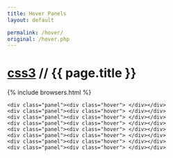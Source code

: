 ```yaml
---
title: Hover Panels
layout: default

permalink: /hover/
original: /hover.php
---
```


<style type="text/css">
	#container {
		width: 720px;
	}
	.panel {
		float: left;
		width: 200px;
		height: 200px;
		margin: -20px;
		position: relative;
	}

	/* -- make sure to declare a default for every property that you want animated -- */
	.panel .hover {
		float: none;
		position: absolute;
		top: 0;
		left: 0;
		z-index: 100;
		width: 200px;
		height: 200px;
		border: 1px solid #aaa;
		border-top: 1px solid #888;
		border-left: 1px solid #888;
		background: #6b7077;
		text-align: center;

		-o-transform: scale(.7);
		-moz-transform: scale(.7);
		-webkit-transform: scale(.7);
		transform: scale(.7);

		-moz-box-shadow: inset 1px 2px 8px #222;
		-webkit-box-shadow: inset 1px 2px 8px rgba(0,0,0,0.7);
		box-shadow: inset 1px 2px 8px rgba(0,0,0,0.7);


		/* -- transition is the magic sauce for animation -- */
		-o-transition: all .15s;
		-moz-transition: all .15s ease-out;
		-webkit-transition: all .15s ease-out;
		transition: all .15s ease-out;
	}
	.panel .hover:hover {
		z-index: 1000;
		border-color: #bbb;
		border-right: 1px solid #aaa;
		border-bottom: 1px solid #aaa;

		-o-transform: scale(1);
		-moz-transform: scale(1);
		-webkit-transform: scale(1);
		transform: scale(1);

		-moz-box-shadow: 0 15px 50px rgba(0,0,0,0.3);
		-webkit-box-shadow: 0 15px 50px rgba(0,0,0,0.3);
		box-shadow: 0 15px 50px rgba(0,0,0,0.3);
	}

</style>

<div id="container">
	<h1><a href="http://css3playground.com">css3</a> // {{ page.title }}</h1>
	{% include browsers.html %}

	<div class="panel"><div class="hover"> </div></div>
	<div class="panel"><div class="hover"> </div></div>
	<div class="panel"><div class="hover"> </div></div>
	<div class="panel"><div class="hover"> </div></div>
	<div class="panel"><div class="hover"> </div></div>
	<div class="panel"><div class="hover"> </div></div>
	<div class="panel"><div class="hover"> </div></div>
	<div class="panel"><div class="hover"> </div></div>
</div>
